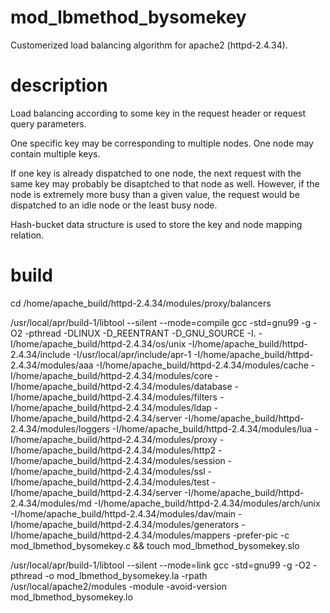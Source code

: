 # mod_lbmethod_bysomekey
Customerized load balancing algorithm for apache2 (httpd-2.4.34).

# description
Load balancing according to some key in the request header or request query parameters.

One specific key may be corresponding to multiple nodes.
One node may contain multiple keys.

If one key is already dispatched to one node, the next request with the same key may probably be disaptched to that node as well.
However, if the node is extremely more busy than a given value, the request would be dispatched to an idle node or the least busy node.

Hash-bucket data structure is used to store the key and node mapping relation.


# build
cd /home/apache_build/httpd-2.4.34/modules/proxy/balancers

/usr/local/apr/build-1/libtool --silent --mode=compile gcc -std=gnu99  -g -O2 -pthread -DLINUX -D_REENTRANT -D_GNU_SOURCE -I. -I/home/apache_build/httpd-2.4.34/os/unix -I/home/apache_build/httpd-2.4.34/include -I/usr/local/apr/include/apr-1 -I/home/apache_build/httpd-2.4.34/modules/aaa -I/home/apache_build/httpd-2.4.34/modules/cache -I/home/apache_build/httpd-2.4.34/modules/core -I/home/apache_build/httpd-2.4.34/modules/database -I/home/apache_build/httpd-2.4.34/modules/filters -I/home/apache_build/httpd-2.4.34/modules/ldap -I/home/apache_build/httpd-2.4.34/server -I/home/apache_build/httpd-2.4.34/modules/loggers -I/home/apache_build/httpd-2.4.34/modules/lua -I/home/apache_build/httpd-2.4.34/modules/proxy -I/home/apache_build/httpd-2.4.34/modules/http2 -I/home/apache_build/httpd-2.4.34/modules/session -I/home/apache_build/httpd-2.4.34/modules/ssl -I/home/apache_build/httpd-2.4.34/modules/test -I/home/apache_build/httpd-2.4.34/server -I/home/apache_build/httpd-2.4.34/modules/md -I/home/apache_build/httpd-2.4.34/modules/arch/unix -I/home/apache_build/httpd-2.4.34/modules/dav/main -I/home/apache_build/httpd-2.4.34/modules/generators -I/home/apache_build/httpd-2.4.34/modules/mappers -prefer-pic -c mod_lbmethod_bysomekey.c && touch mod_lbmethod_bysomekey.slo

/usr/local/apr/build-1/libtool --silent --mode=link gcc -std=gnu99  -g -O2 -pthread -o mod_lbmethod_bysomekey.la -rpath /usr/local/apache2/modules -module -avoid-version  mod_lbmethod_bysomekey.lo
